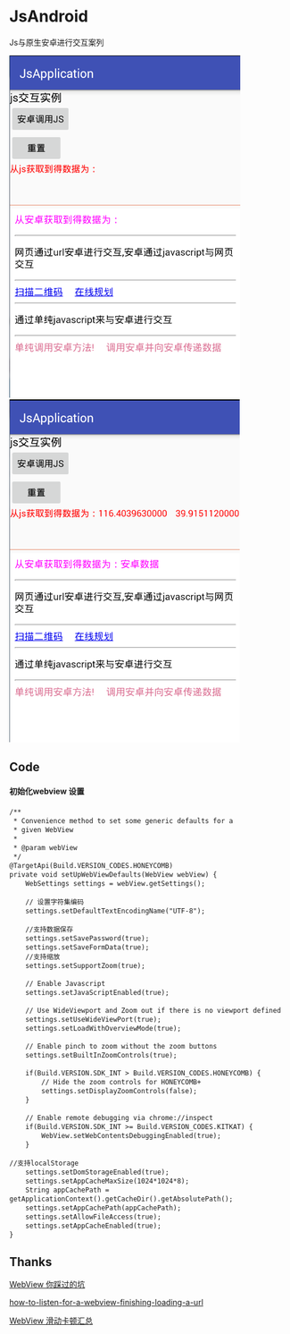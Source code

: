 # JsAndroid
Js与原生安卓进行交互案列

![](screenshot/20170301162221.png)   ![](screenshot/20170301162011.png)

## Code 
#### 初始化webview 设置  

    /**
     * Convenience method to set some generic defaults for a
     * given WebView
     *
     * @param webView
     */
    @TargetApi(Build.VERSION_CODES.HONEYCOMB)
    private void setUpWebViewDefaults(WebView webView) {
        WebSettings settings = webView.getSettings();

        // 设置字符集编码
        settings.setDefaultTextEncodingName("UTF-8");
        
        //支持数据保存
        settings.setSavePassword(true);
        settings.setSaveFormData(true);
        //支持缩放
        settings.setSupportZoom(true);

        // Enable Javascript
        settings.setJavaScriptEnabled(true);

        // Use WideViewport and Zoom out if there is no viewport defined
        settings.setUseWideViewPort(true);
        settings.setLoadWithOverviewMode(true);

        // Enable pinch to zoom without the zoom buttons
        settings.setBuiltInZoomControls(true);

        if(Build.VERSION.SDK_INT > Build.VERSION_CODES.HONEYCOMB) {
            // Hide the zoom controls for HONEYCOMB+
            settings.setDisplayZoomControls(false);
        }

        // Enable remote debugging via chrome://inspect
        if(Build.VERSION.SDK_INT >= Build.VERSION_CODES.KITKAT) {
            WebView.setWebContentsDebuggingEnabled(true);
        }
	    
	//支持localStorage
        settings.setDomStorageEnabled(true);
        settings.setAppCacheMaxSize(1024*1024*8);
        String appCachePath = getApplicationContext().getCacheDir().getAbsolutePath();
        settings.setAppCachePath(appCachePath);
        settings.setAllowFileAccess(true);
        settings.setAppCacheEnabled(true);
    }	


## Thanks

[WebView 你踩过的坑](http://blog.csdn.net/hytfly/article/details/48489251)

[how-to-listen-for-a-webview-finishing-loading-a-url](https://stackoverflow.com/questions/3149216/how-to-listen-for-a-webview-finishing-loading-a-url)

[WebView 滑动卡顿汇总](http://www.cnblogs.com/liu-fei/p/5622446.html)




